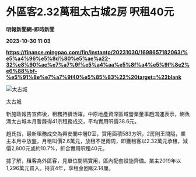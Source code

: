 # 外區客2.32萬租太古城2房 呎租40元
**明報新聞網-即時新聞**

**2023-10-30 11:03**

**https://finance.mingpao.com/fin/instantp/20231030/1698657182063/%e5%a4%96%e5%8d%80%e5%ae%a22-32%e8%90%ac%e7%a7%9f%e5%a4%aa%e5%8f%a4%e5%9f%8e2%e6%88%bf-%e5%91%8e%e7%a7%9f40%e5%85%83%22%20target=%22blank**

![太古城](https://fs.mingpao.com/fin/20231030/s00011/fe8b6851ede2181f3229f3ef55e6fc42.jpg)

太古城

新施政報告宣佈後，租務持續活躍。中原地產資深區域營業董事趙鴻運表示，鰂魚涌太古城本月暫錄得41宗租務成交，平均實用呎價38.6元。

趙氏指，最新租務成交為興安閣中層D室，實用面積583方呎，2房則王間隔，業主本月中放盤，月租叫價2.6萬元，放租不足兩周，即獲租客以2.32萬元承租，減價2,800元或約10.7%，折合實用呎租40元。

據了解，租客為外區客，見單位間隔實用，區內配套設施齊備。業主2019年以1,296萬元買入，持貨4年，享租金回報2.14厘。